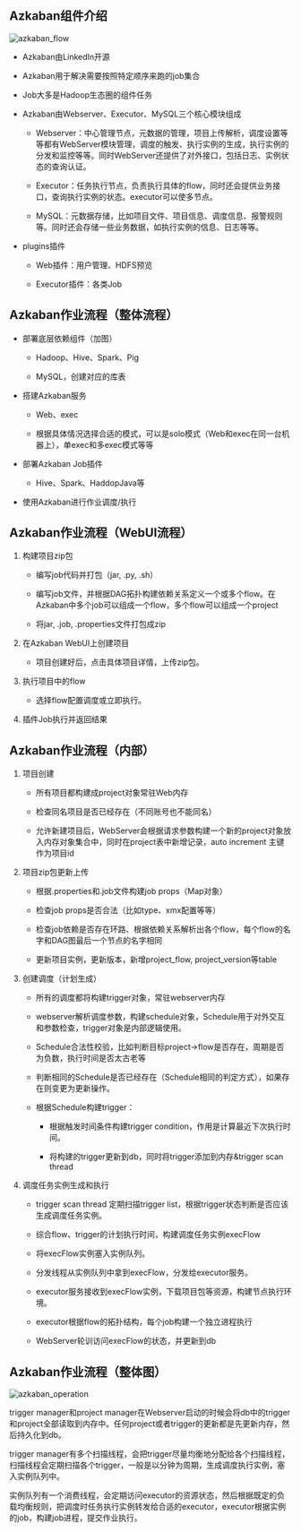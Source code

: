 ## Azkaban组件介绍

![azkaban_flow][1]

-  Azkaban由LinkedIn开源

-  Azkaban用于解决需要按照特定顺序来跑的job集合

-  Job大多是Hadoop生态圈的组件任务

-  Azkaban由Webserver、Executor、MySQL三个核心模块组成

    -  Webserver：中心管理节点，元数据的管理，项目上传解析，调度设置等等都有WebServer模块管理，调度的触发、执行实例的生成，执行实例的分发和监控等等。同时WebServer还提供了对外接口，包括日志、实例状态的查询认证。

    - Executor：任务执行节点，负责执行具体的flow，同时还会提供业务接口，查询执行实例的状态。executor可以使多节点。

    -  MySQL：元数据存储，比如项目文件、项目信息、调度信息、报警规则等。同时还会存储一些业务数据，如执行实例的信息、日志等等。

- plugins插件

    - Web插件：用户管理、HDFS预览

    - Executor插件：各类Job

## Azkaban作业流程（整体流程）

- 部署底层依赖组件（加图）

    - Hadoop、Hive、Spark、Pig

    - MySQL，创建对应的库表

- 搭建Azkaban服务

    - Web、exec

    - 根据具体情况选择合适的模式，可以是solo模式（Web和exec在同一台机器上），单exec和多exec模式等等

- 部署Azkaban Job插件

    - Hive、Spark、HaddopJava等

- 使用Azkaban进行作业调度/执行

## Azkaban作业流程（WebUI流程）

1. 构建项目zip包

    - 编写job代码并打包（jar, .py, .sh）

    - 编写job文件，并根据DAG拓扑构建依赖关系定义一个或多个flow。在Azkaban中多个job可以组成一个flow，多个flow可以组成一个project

    - 将jar, .job, .properties文件打包成zip

2. 在Azkaban WebUI上创建项目

    - 项目创建好后，点击具体项目详情，上传zip包。

3. 执行项目中的flow

    - 选择flow配置调度或立即执行。

4. 插件Job执行并返回结果

## Azkaban作业流程（内部）

1. 项目创建

    - 所有项目都构建成project对象常驻Web内存

    - 检查同名项目是否已经存在（不同账号也不能同名）

    - 允许新建项目后，WebServer会根据请求参数构建一个新的project对象放入内存对象集合中，同时在project表中新增记录，auto increment 主键作为项目id

2. 项目zip包更新上传

    - 根据.properties和.job文件构建job props（Map对象）

    - 检查job props是否合法（比如type、xmx配置等等）

    - 检查job依赖是否存在环路、根据依赖关系解析出各个flow，每个flow的名字和DAG图最后一个节点的名字相同

    - 更新项目实例，更新版本，新增project_flow, project_version等table

3. 创建调度（计划生成）

    - 所有的调度都将构建trigger对象，常驻webserver内存

    - webserver解析调度参数，构建schedule对象，Schedule用于对外交互和参数检查，trigger对象是内部逻辑使用。

    - Schedule合法性校验，比如判断目标project->flow是否存在，周期是否为负数，执行时间是否太古老等

    - 判断相同的Schedule是否已经存在（Schedule相同的判定方式），如果存在则变更为更新操作。

    - 根据Schedule构建trigger：

        - 根据触发时间条件构建trigger condition，作用是计算最近下次执行时间。

        - 将构建的trigger更新到db，同时将trigger添加到内存&trigger scan thread

4. 调度任务实例生成和执行

    - trigger scan thread 定期扫描trigger list，根据trigger状态判断是否应该生成调度任务实例。

    - 综合flow、trigger的计划执行时间，构建调度任务实例execFlow

    - 将execFlow实例塞入实例队列。

    - 分发线程从实例队列中拿到execFlow，分发给executor服务。

    - executor服务接收到execFlow实例，下载项目包等资源，构建节点执行环境。

    - executor根据flow的拓扑结构，每个job构建一个独立进程执行

    - WebServer轮训访问execFlow的状态，并更新到db


## Azkaban作业流程（整体图）

![azkaban_operation][2]

trigger manager和project manager在Webserver启动的时候会将db中的trigger和project全部读取到内存中。任何project或者trigger的更新都是先更新内存，然后持久化到db。

trigger manager有多个扫描线程，会把trigger尽量均衡地分配给各个扫描线程，扫描线程会定期扫描各个trigger，一般是以分钟为周期，生成调度执行实例，塞入实例队列中。

实例队列有一个消费线程，会定期访问executor的资源状态，然后根据既定的负载均衡规则，把调度时任务执行实例转发给合适的executor，executor根据实例的job，构建job进程，提交作业执行。


[1]: https://azkaban.github.io/azkaban/docs/latest/images/azkaban2overviewdesign.png
[2]: https://github.com/jiaoqiyuan/163-bigdate-note/raw/master/%E5%A4%A7%E6%95%B0%E6%8D%AE%E8%B0%83%E5%BA%A6%E6%A1%86%E6%9E%B6%EF%BC%9AAzkaban/img/azkaban_operation.png

